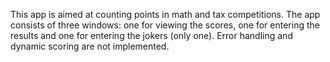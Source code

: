 This app is aimed at counting points in math and tax competitions.
The app consists of three windows: one for viewing the scores, one for entering the results and one for entering the jokers (only one).
Error handling and dynamic scoring are not implemented.
